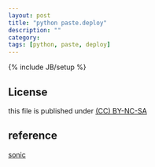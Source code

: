 ```yaml
---
layout: post
title: "python paste.deploy"
description: ""
category: 
tags: [python, paste, deploy]
---
```

{% include JB/setup %}
## License
this file is published under [(CC) BY-NC-SA](http://creativecommons.org/licenses/by-nc-sa/3.0/)

## reference
[sonic](http://blog.csdn.net/sonicatnoc/article/details/6539716)
